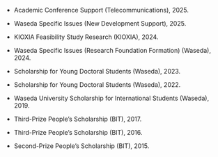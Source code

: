
- Academic Conference Support (Telecommunications), 2025.

- Waseda Specific Issues (New Development Support), 2025.

- KIOXIA Feasibility Study Research (KIOXIA), 2024.

- Waseda Specific Issues (Research Foundation Formation) (Waseda), 2024.

- Scholarship for Young Doctoral Students (Waseda), 2023.

- Scholarship for Young Doctoral Students (Waseda), 2022.

- Waseda University Scholarship for International Students (Waseda), 2019.

- Third-Prize People’s Scholarship (BIT), 2017.

- Third-Prize People’s Scholarship (BIT), 2016.

- Second-Prize People’s Scholarship (BIT), 2015.
